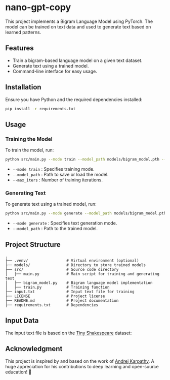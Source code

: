 # nano-gpt-copy

This project implements a Bigram Language Model using PyTorch. The model can be trained on text data and used to generate text based on learned patterns.

## Features
- Train a bigram-based language model on a given text dataset.
- Generate text using a trained model.
- Command-line interface for easy usage.

## Installation
Ensure you have Python and the required dependencies installed:
```bash
pip install -r requirements.txt
```

## Usage

### Training the Model
To train the model, run:
```bash
python src/main.py --mode train --model_path models/bigram_model.pth --max_iters 5000
```
- `--mode train` : Specifies training mode.
- `--model_path` : Path to save or load the model.
- `--max_iters` : Number of training iterations.

### Generating Text
To generate text using a trained model, run:
```bash
python src/main.py --mode generate --model_path models/bigram_model.pth
```
- `--mode generate` : Specifies text generation mode.
- `--model_path` : Path to the trained model.

## Project Structure
```
.
├── .venv/                 # Virtual environment (optional)
├── models/                # Directory to store trained models
├── src/                   # Source code directory
│   ├── main.py            # Main script for training and generating text
│   ├── bigram_model.py    # Bigram language model implementation
│   ├── train.py           # Training function
├── input.txt              # Input text file for training 
├── LICENSE                # Project license
├── README.md              # Project documentation
├── requirements.txt       # Dependencies
```

## Input Data
The input text file is based on the [Tiny Shakespeare](https://raw.githubusercontent.com/karpathy/char-rnn/master/data/tinyshakespeare/input.txt)
 dataset:

## Acknowledgment
This project is inspired by and based on the work of [Andrej Karpathy](https://karpathy.ai/). A huge appreciation for his contributions to deep learning and open-source education! 🙌

